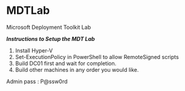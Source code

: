 # MDTLab
Microsoft Deployment Toolkit Lab

***Instructions to Setup the MDT Lab***

1. Install Hyper-V
2. Set-ExecutionPolicy in PowerShell to allow RemoteSigned scripts
3. Build DC01 first and wait for completion.
4. Build other machines in any order you would like.

Admin pass : P@ssw0rd